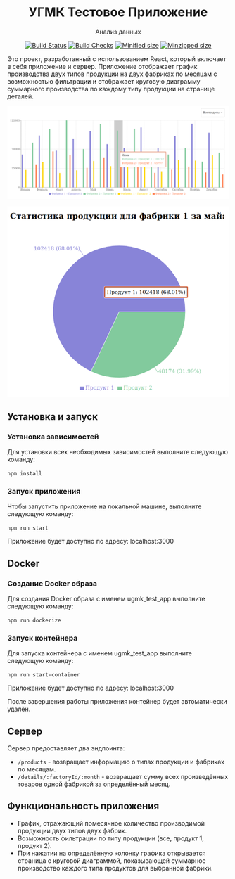 <h1 align="center">УГМК Тестовое Приложение</h1>

<div align="center">

Анализ данных

[![Build Status](https://badgen.net/github/status/kelektiv/node-cron?icon=github)](https://badgen.net/github/status/kelektiv/node-cron)
[![Build Checks](https://badgen.net/github/checks/kelektiv/node-cron?icon=github)](https://badgen.net/github/checks/kelektiv/node-cron)
[![Minified size](https://badgen.net/bundlephobia/min/cron)](https://badgen.net/bundlephobia/min/cron)
[![Minzipped size](https://badgen.net/bundlephobia/minzip/cron)](https://badgen.net/bundlephobia/minzip/cron)

</div>
Это проект, разработанный с использованием React, который включает в себя приложение и сервер. Приложение отображает график производства двух типов продукции на двух фабриках по месяцам с возможностью фильтрации и отображает круговую диаграмму суммарного производства по каждому типу продукции на странице деталей.

<div align="center">

![Пример картинки](./images/main.png)

![Пример картинки](./images/details.png)

</div>

## Установка и запуск

### Установка зависимостей

Для установки всех необходимых зависимостей выполните следующую команду:

`npm install`

### Запуск приложения

Чтобы запустить приложение на локальной машине, выполните следующую команду:

`npm run start`

Приложение будет доступно по адресу: localhost:3000

## Docker

### Создание Docker образа

Для создания Docker образа с именем ugmk_test_app выполните следующую команду:

`npm run dockerize`

### Запуск контейнера
Для запуска контейнера с именем ugmk_test_app выполните следующую команду:

`npm run start-container`

Приложение будет доступно по адресу: localhost:3000

После завершения работы приложения контейнер будет автоматически удалён.

## Сервер

Сервер предоставляет два эндпоинта:
- `/products` - возвращает информацию о типах продукции и фабриках по месяцам.
- `/details/:factoryId/:month` - возвращает сумму всех произведённых товаров одной фабрикой за определённый месяц.

## Функциональность приложения

- График, отражающий помесячное количество производимой продукции двух типов двух фабрик.
- Возможность фильтрации по типу продукции (все, продукт 1, продукт 2).
- При нажатии на определённую колонку графика открывается страница с круговой диаграммой, показывающей суммарное производство каждого типа продуктов для выбранной фабрики.